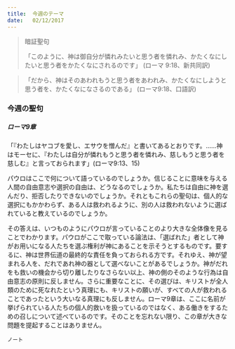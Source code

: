 ```yaml
---
title:  今週のテーマ
date:   02/12/2017
---
```


> <p>暗証聖句</p>
> 「このように、神は御自分が憐れみたいと思う者を憐れみ、かたくなにしたいと思う者をかたくなにされるのです」	(ローマ 9:18、新共同訳)

> <p></p>
>「だから、神はそのあわれもうと思う者をあわれみ、かたくなにしようと思う者を、かたくなになさるのである」	(ローマ9:18、口語訳)

### 今週の聖句

##### ローマ9章

「『わたしはヤコブを愛し、エサウを憎んだ』と書いてあるとおりです。......神はモーセに、『わたしは自分が憐れもうと思う者を憐れみ、慈しもうと思う者を慈しむ』と言っておられます」(ローマ9:13、15)

パウロはここで何について語っているのでしょうか。信じることに意味を与える人間の自由意志や選択の自由は、どうなるのでしょうか。私たちは自由に神を選んだり、拒否したりできないのでしょうか。それともこれらの聖句は、個人的な選択にもかかわらず、ある人は救われるように、別の人は救われないように選ばれていると教えているのでしょうか。

その答えは、いつものようにパウロが言っていることのより大きな全体像を見ることでわかります。パウロがここで取っている論法は、「選ばれた」者として神がお用いになる人たちを選ぶ権利が神にあることを示そうとするものです。要するに、神は世界伝道の最終的な責任を負っておられる方です。それゆえ、神が望まれる人を、だれであれ神の器として選べないことがあるでしょうか。神がだれをも救いの機会から切り離したりなさらない以上、神の側のそのような行為は自由意志の原則に反しません。さらに重要なことに、その選びは、キリストが全人類のために死なれたという真理にも、キリストの願いが、すべての人が救われることであったという大いなる真理にも反しません。ローマ9章は、ここに名前が挙げられている人たちの個人的救いを扱っているのではなく、ある働きをするための召しについて述べているのです。そのことを忘れない限り、この章が大きな問題を提起することはありません。

`ノート`
